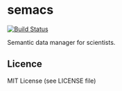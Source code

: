 semacs
======

[![Build Status](https://travis-ci.org/termoshtt/semacs.svg?branch=master)](https://travis-ci.org/termoshtt/semacs)

Semantic data manager for scientists.

Licence
--------
MIT License (see LICENSE file)
